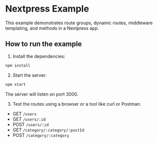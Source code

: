 
# Nextpress Example

This example demonstrates route groups, dynamic routes, middleware templating, and methods in a Nextpress app.

## How to run the example

1. Install the dependencies:

```bash
npm install
```

2. Start the server:

```bash
npm start
```

The server will listen on port 3000.

3. Test the routes using a browser or a tool like curl or Postman:

- GET `/users`
- GET `/users/:id`
- POST `/users/:id`
- GET `/category/:category/:postId`
- POST `/category/:category`